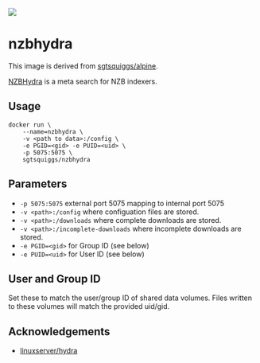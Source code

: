 [![](https://images.microbadger.com/badges/image/sgtsquiggs/nzbhydra.svg)](https://microbadger.com/images/sgtsquiggs/nzbhydra)

# nzbhydra

This image is derived from [sgtsquiggs/alpine](https://hub.docker.com/r/sgtsquiggs/alpine/).

[NZBHydra](https://github.com/theotherp/nzbhydra) is a meta search for NZB indexers.

## Usage
```
docker run \
    --name=nzbhydra \
    -v <path to data>:/config \
    -e PGID=<gid> -e PUID=<uid> \
    -p 5075:5075 \
    sgtsquiggs/nzbhydra
```

## Parameters
* `-p 5075:5075` external port 5075 mapping to internal port 5075
* `-v <path>:/config` where configuation files are stored.
* `-v <path>:/downloads` where complete downloads are stored.
* `-v <path>:/incomplete-downloads` where incomplete downloads are stored.
* `-e PGID=<gid>` for Group ID (see below)
* `-e PUID=<uid>` for User ID (see below)

## User and Group ID
Set these to match the user/group ID of shared data volumes. Files written to these volumes will match the
provided uid/gid.

## Acknowledgements

* [linuxserver/hydra](https://github.com/linuxserver/docker-hydra)
